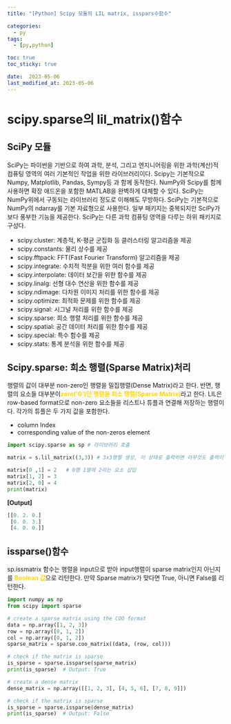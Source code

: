 ```yaml
---
title: "[Python] Scipy 모듈의 LIL matrix, isspars수함수"

categories:
  - py
tags:
  - [py,python]

toc: true
toc_sticky: true

date:  2023-05-06
last_modified_at: 2023-05-06
---
```

# scipy.sparse의 lil_matrix()함수

## SciPy 모듈

SciPy는 파이썬을 기반으로 하여 과학, 분석, 그리고 엔지니어링을 위한 과학(계산)적 컴퓨팅 영역의 여러 기본적인 작업을 위한 라이브러리이다.
Scipy는 기본적으로 Numpy, Matplotlib, Pandas, Sympy등 과 함께 동작한다. NumPy와 Scipy를 함께 사용하면 확장 애드온을 포함한 MATLAB을 완벽하게 대체할 수 있다.
SciPy는 NumPy위에서 구동되는 라이브러리 정도로 이해해도 무방하다. SciPy는 기본적으로 NumPy의 ndarray를 기본 자료형으로 사용한다. 
일부 패키지는 중복되지만 SciPy가 보다 풍부한 기능을 제공한다. SciPy는 다른 과학 컴퓨팅 영역을 다루는 하위 패키지로 구성다.

- scipy.cluster: 계층적, K-평균 군집화 등 클러스터링 알고리즘을 제공
- scipy.constants: 물리 상수를 제공
- scipy.fftpack: FFT(Fast Fourier Transform) 알고리즘을 제공
- scipy.integrate: 수치적 적분을 위한 여러 함수를 제공
- scipy.interpolate: 데이터 보간을 위한 함수를 제공
- scipy.linalg: 선형 대수 연산을 위한 함수를 제공
- scipy.ndimage: 다차원 이미지 처리를 위한 함수를 제공
- scipy.optimize: 최적화 문제를 위한 함수를 제공
- scipy.signal: 시그널 처리를 위한 함수를 제공
- scipy.sparse: 희소 행렬 처리를 위한 함수를 제공
- scipy.spatial: 공간 데이터 처리를 위한 함수를 제공
- scipy.special: 특수 함수를 제공
- scipy.stats: 통계 분석을 위한 함수를 제공

## Scipy.sparse: 희소 행렬(Sparse Matrix)처리
행렬의 값이 대부분 non-zero인 행렬을 밀집행렬(Dense Matrix)라고 한다. 반면, 행렬의 요소들 대부분이<span style = "color:gold">**zero('0')인 행렬을 희소 행렬(Sparse Matrix)**</span>라고 한다. 
LIL은 row-based format으로 non-zero 요소들을 리스트나 튜플과 연결해 저장하는 행렬이다. 각가의 튜플은 두 가지 값을 포함한다.
- column Index
- corresponding value of the non-zeros element

```python
import scipy.sparse as sp # 라이브러리 호출

matrix = s.lil_matrix((3,3)) # 3x3행렬 생성, 이 상태로 출력하면 아무것도 출력이 안됨.

matrix[0 ,1] = 2   # 0행 1열에 2라는 요소 삽입
matrix[1, 2] = 3
matrix[2, 0] = 4
print(matrix)
```

**[Output]**
```python
[[0. 2. 0.]
 [0. 0. 3.]
 [4. 0. 0.]]
```

## issparse()함수
sp.issmatrix 함수는 행렬을 input으로 받아 input행렬이 sparse matrix인지 아닌지를 <span style = "color:gold">**Boolean 값**</span>으로 리턴한다. 만약 Sparse matrix가 맞다면 True, 아니면 False를 리턴한다.

```python
import numpy as np
from scipy import sparse

# create a sparse matrix using the COO format
data = np.array([1, 2, 3])
row = np.array([0, 1, 2])
col = np.array([0, 1, 2])
sparse_matrix = sparse.coo_matrix((data, (row, col)))

# check if the matrix is sparse
is_sparse = sparse.issparse(sparse_matrix)
print(is_sparse)  # Output: True

# create a dense matrix
dense_matrix = np.array([[1, 2, 3], [4, 5, 6], [7, 8, 9]])

# check if the matrix is sparse
is_sparse = sparse.issparse(dense_matrix)
print(is_sparse)  # Output: False
```
